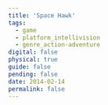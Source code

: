 ```yaml
---
title: 'Space Hawk'
tags:
  - game
  - platform_intellivision
  - genre_action-adventure
digital: false
physical: true
guide: false
pending: false
date: 2014-02-14
permalink: false
---
```

